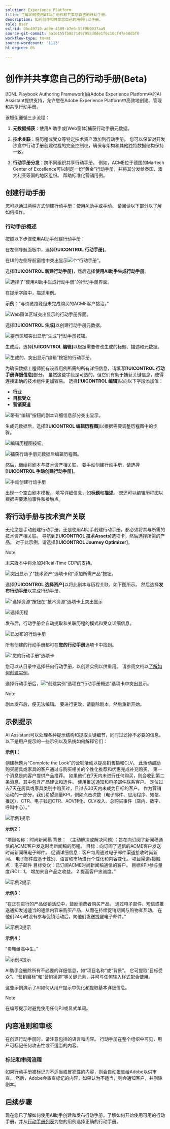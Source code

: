 ```yaml
---
solution: Experience Platform
title: 了解如何使用AI助手创作和共享您自己的行动手册。
description: 如何创作和共享您自己的用例行动手册。
role: User
exl-id: 0bc49710-ad9e-4509-b7e6-55f9b9037aa9
source-git-commit: aa1e155fb8d71497958d0de1f6c10cf47e58dbf0
workflow-type: tm+mt
source-wordcount: '1113'
ht-degree: 0%

---
```



# 创作并共享您自己的行动手册(Beta)

[!DNL Playbook Authoring Framework]由Adobe Experience Platform中的AI Assistant提供支持，允许您在Adobe Experience Platform中高效地创建、管理和共享行动手册。

该框架遵循三步流程：

1. **元数据捕获**：使用AI助手或[Web窗体]捕获行动手册元数据。

2. **技术关联**：将历程或受众等特定技术资产添加到行动手册。 您可以保留对开发沙盒中行动手册创建过程的完全控制权，确保与架构和其他独特数据结构保持一致。

3. **行动手册分发**：跨不同组织共享行动手册。 例如，ACME位于德国的Martech Center of Excellence可以制定一份“黄金”行动手册，并将其分发给泰国、澳大利亚等国的地区组织。 帮助标准化营销用例。

## 创建行动手册

您可以通过两种方式创建行动手册：使用AI助手或手动。 请阅读以下部分以了解如何操作。

### 行动手册概述

按照以下步骤使用AI助手创建行动手册：

在左侧导航面板中，选择&#x200B;**[!UICONTROL 行动手册]**。

在UI的左侧导航窗格中突出显示![个“行动手册”。](/help/use-case-playbooks/assets/playbooks/authoring/playbooks.png)

选择&#x200B;**[!UICONTROL 新建行动手册]**，然后选择&#x200B;**使用AI助手生成行动手册**。

![选择了“使用AI助手生成行动手册”的行动手册界面。](/help/use-case-playbooks/assets/playbooks/authoring/generate-playbook.png)

在提示字段中，描述用例。

**示例**：“与浏览跑鞋但未完成购买的ACME客户接洽。”

![Web窗体区域突出显示的行动手册界面。](/help/use-case-playbooks/assets/playbooks/authoring/prompt.png)

选择&#x200B;**[!UICONTROL 生成]**&#x200B;以创建行动手册元数据。

![提示区域突出显示“生成”行动手册按钮。](/help/use-case-playbooks/assets/playbooks/authoring/generate.png)

生成后，选择&#x200B;**[!UICONTROL 编辑]**&#x200B;以根据需要修改生成的标题、描述和元数据。

![生成的、突出显示“编辑”按钮的行动手册。](/help/use-case-playbooks/assets/playbooks/authoring/edit.png)

为确保数据工程师拥有设置用例所需的所有详细信息，请填写&#x200B;**[!UICONTROL 行动手册详细信息]**&#x200B;部分。 虽然这些字段是可选的，但它们有助于捕获关键信息，使得连接正确的技术组件更加容易。 选择&#x200B;**[!UICONTROL 编辑]**&#x200B;以向以下字段添加值：

* **行业**
* **目标受众**
* **营销渠道**

![带有“编辑”按钮的剧本详细信息部分突出显示。](/help/use-case-playbooks/assets/playbooks/authoring/edit-details.png)

生成元数据后，选择&#x200B;**[!UICONTROL 编辑历程图]**&#x200B;以根据需要调整历程图中的步骤。

![编辑历程图按钮。](/help/use-case-playbooks/assets/playbooks/authoring/edit-journey-map-button.png)

![捕获行动手册元数据后编辑历程图。](/help/use-case-playbooks/assets/playbooks/authoring/edit-journey-map.png)

然后，继续将剧本与技术资产相关联。 要手动创建行动手册，请选择&#x200B;**[!UICONTROL 手动创建行动手册]**。

![手动创建行动手册](/help/use-case-playbooks/assets/playbooks/authoring/create-manually.png)

出现一个空白剧本模板。 填写详细信息，如&#x200B;**标题**&#x200B;和&#x200B;**描述**。 您还可以编辑历程图以根据需要添加事件和接触点。

## 将行动手册与技术资产关联

无论您是手动创建行动手册，还是使用AI助手创建行动手册，都必须将其与所需的技术资产相关联。 导航到&#x200B;**[!UICONTROL 技术Assets]**&#x200B;选项卡，然后选择所需的产品。 对于此示例，请选择&#x200B;**[!UICONTROL Journey Optimizer]**。

>[!NOTE]
>
> 未来版本中将添加对Real-Time CDP的支持。

![突出显示了“技术资产”选项卡和“添加所需产品”按钮。](/help/use-case-playbooks/assets/playbooks/authoring/technical-assets-add-required-product.png)

选择&#x200B;**[!UICONTROL 选择资产]**&#x200B;以将此剧本与历程关联，如下图所示。 然后选择&#x200B;**发布行动手册**&#x200B;以完成行动手册。

![“选择资源”按钮在“技术资源”选项卡上突出显示](/help/use-case-playbooks/assets/playbooks/authoring/select-assets.png)

![选择历程](/help/use-case-playbooks/assets/playbooks/authoring/journey.png)

发布后，行动手册会自动提取和关联历程的模式和受众详细信息。

![已发布的行动手册](/help/use-case-playbooks/assets/playbooks/authoring/publish-playbook.png)

所有创建的行动手册都可在&#x200B;**您的行动手册**&#x200B;选项卡中找到。

![“您的行动手册”选项卡](/help/use-case-playbooks/assets/playbooks/authoring/your-playbooks-tab.png)

您可以从目录中选择任何行动手册，以创建实例以供重用。 请参阅文档以[了解如何创建实例](/help/use-case-playbooks/playbooks/create-share-reuse.md)。

选择行动手册后，![“创建实例”选项在“行动手册概述”选项卡中突出显示。](/help/use-case-playbooks/assets/playbooks/authoring/create-instance.png)

>[!NOTE]
>
> 剧本发布后，便无法编辑。 要进行更改，请删除剧本，然后重新开始。

## 示例提示

AI Assistant可以处理各种提示结构和提取关键细节，同时过滤掉不必要的信息。 以下是用户提示的一些示例以及系统如何解释它们：

**示例1：**

创建标题为“Complete the Look”的营销活动以提高销售额和CLV。 此活动鼓励购买厨具或家具的客户通过与购买相关的个性化推荐和优惠完成补充购买。 第一个消息是向客户提供产品推荐。 如果他们在7天内未进行任何购买，则会收到第二条消息，其中包含产品建议和选件。 使用推送通知和电子邮件联系客户。 定位过去7天在厨具或家具类别中购买过，且过去30天内未成为目标的客户。 作为营销活动的一部分，我们希望测量KPI，例如点击次数（电子邮件、应用程序、短信、推送）、CTR、电子钱包CTR、AOV转化、CLV收入、总购买事件（店内、数字、呼叫中心）。”

![示例1提示](/help/use-case-playbooks/assets/playbooks/authoring/example-prompt.png)

**示例2：**

“项目名称：时尚新闻稿
背景： （主动解决或解决问题）：旨在向订阅了新闻稿通信的ACME客户发送时尚新闻稿的历程。
目标：向订阅了通信的ACME客户发送时尚新闻稿电子邮件。
促销详细信息：客户每周通过电子邮件渠道接收时尚新闻。 电子邮件应基于性别、语言和市场进行个性化和内容变化。
项目渠道/接触点：电子邮件
目标受众：已订阅ACME时尚新闻稿通信的客户。
目标KPI/参与量度/ROI：1。 增加来自产品之收益。 2.提高客户忠诚度。”

![示例2提示](/help/use-case-playbooks/assets/playbooks/authoring/example-2-prompt.png)

**示例3：**

“在正在进行的产品促销活动中，鼓励消费者购买产品。
通过电子邮件、短信或推送通知发送适当的通信内容来购买产品，从而在持续促销期间与购物者互动。 在他们24小时没有参与促销活动后，向他们发送提醒电子邮件。”

![示例3提示](/help/use-case-playbooks/assets/playbooks/authoring/example-3-prompt.png)

**示例4：**

“卖鞋给高中生。”

![示例4提示](/help/use-case-playbooks/assets/playbooks/authoring/example-4-prompt.png)

AI助手会删除所有不必要的详细信息，如“项目名称”或“背景”。 它可提取“目标受众”、“营销目标”和“营销渠道”等关键元素，并可与任何输入样式配合使用。

这些示例演示了AI如何从用户提示中优化和提取基本详细信息。

>[!NOTE]
>
> 在编写提示时避免使用任何PII或显式单词。

## 内容准则和审核

在创建行动手册时，请注意包括的语言和内容。 行动手册在整个组织中可见，用户可标记任何攻击性或不适当的内容。

### 标记和审阅流程

如果行动手册被标记为不适当或冒犯性的内容，则会自动报告给Adobe以供审查。 然后，Adobe会审查标记的内容，如果认为不适当，则会通知客户，并删除剧本。

## 后续步骤

现在您已了解如何使用AI助手创建和发布行动手册，了解如何开始使用可用的行动手册，并从[行动手册列表](/help/use-case-playbooks/playbooks/choose.md)为您的用例选择正确的行动手册。
